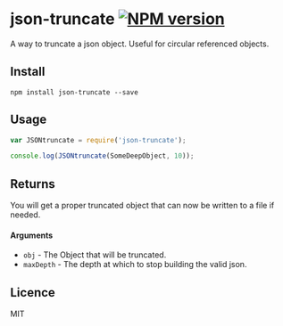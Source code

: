 # json-truncate [![NPM version](https://badge.fury.io/js/json-truncate.svg)](http://badge.fury.io/js/json-truncate)

A way to truncate a json object. Useful for circular referenced objects.

## Install

```
npm install json-truncate --save
```

## Usage

```js
var JSONtruncate = require('json-truncate');

console.log(JSONtruncate(SomeDeepObject, 10));
```

## Returns

You will get a proper truncated object that can now be written to a file if needed.

#### Arguments

* `obj` - The Object that will be truncated.
* `maxDepth` - The depth at which to stop building the valid json.



## Licence

MIT
